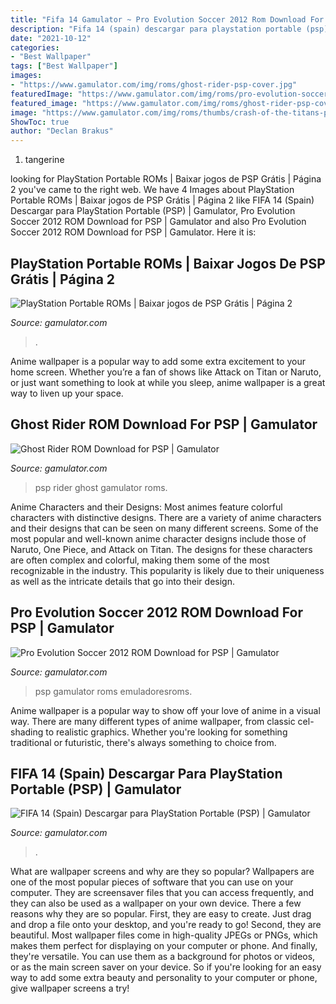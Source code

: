 ```yaml
---
title: "Fifa 14 Gamulator ~ Pro Evolution Soccer 2012 Rom Download For Psp"
description: "Fifa 14 (spain) descargar para playstation portable (psp)"
date: "2021-10-12"
categories:
- "Best Wallpaper"
tags: ["Best Wallpaper"]
images:
- "https://www.gamulator.com/img/roms/ghost-rider-psp-cover.jpg"
featuredImage: "https://www.gamulator.com/img/roms/pro-evolution-soccer-2012-psp-cover-v1-01.jpg"
featured_image: "https://www.gamulator.com/img/roms/ghost-rider-psp-cover.jpg"
image: "https://www.gamulator.com/img/roms/thumbs/crash-of-the-titans-psp-thumb.jpg"
ShowToc: true
author: "Declan Brakus"
---
```



1. tangerine 

	

		
looking for PlayStation Portable ROMs | Baixar jogos de PSP Grátis | Página 2 you've came to the right web. We have 4 Images about PlayStation Portable ROMs | Baixar jogos de PSP Grátis | Página 2 like FIFA 14 (Spain) Descargar para PlayStation Portable (PSP) | Gamulator, Pro Evolution Soccer 2012 ROM Download for PSP | Gamulator and also Pro Evolution Soccer 2012 ROM Download for PSP | Gamulator. Here it is:
		
    
## PlayStation Portable ROMs | Baixar Jogos De PSP Grátis | Página 2

<img loading=lazy src="https://www.gamulator.com/img/roms/thumbs/crash-of-the-titans-psp-thumb.jpg" onerror="this.onerror=null;this.src='https://tse3.mm.bing.net/th?id=OIP.tCHfLDxm_7CIZ50S9sRiYwHaEK&amp;pid=15.1';" alt="PlayStation Portable ROMs | Baixar jogos de PSP Grátis | Página 2">

_Source: gamulator.com_

>. 

	

Anime wallpaper is a popular way to add some extra excitement to your home screen. Whether you’re a fan of shows like Attack on Titan or Naruto, or just want something to look at while you sleep, anime wallpaper is a great way to liven up your space.

    
## Ghost Rider ROM Download For PSP | Gamulator

<img loading=lazy src="https://www.gamulator.com/img/roms/ghost-rider-psp-cover.jpg" onerror="this.onerror=null;this.src='https://tse4.mm.bing.net/th?id=OIP.97mQoNDLWX0AB6aHvjbY5wHaKh&amp;pid=15.1';" alt="Ghost Rider ROM Download for PSP | Gamulator">

_Source: gamulator.com_

>psp rider ghost gamulator roms. 

	

Anime Characters and their Designs: Most animes feature colorful characters with distinctive designs.
There are a variety of anime characters and their designs that can be seen on many different screens. Some of the most popular and well-known anime character designs include those of Naruto, One Piece, and Attack on Titan. The designs for these characters are often complex and colorful, making them some of the most recognizable in the industry. This popularity is likely due to their uniqueness as well as the intricate details that go into their design.

    
## Pro Evolution Soccer 2012 ROM Download For PSP | Gamulator

<img loading=lazy src="https://www.gamulator.com/img/roms/pro-evolution-soccer-2012-psp-cover-v1-01.jpg" onerror="this.onerror=null;this.src='https://tse3.mm.bing.net/th?id=OIP.i37KyaZRlJ6XXbpTAsCtjgHaKh&amp;pid=15.1';" alt="Pro Evolution Soccer 2012 ROM Download for PSP | Gamulator">

_Source: gamulator.com_

>psp gamulator roms emuladoresroms. 

	

Anime wallpaper is a popular way to show off your love of anime in a visual way. There are many different types of anime wallpaper, from classic cel-shading to realistic graphics. Whether you're looking for something traditional or futuristic, there's always something to choice from.

    
## FIFA 14 (Spain) Descargar Para PlayStation Portable (PSP) | Gamulator

<img loading=lazy src="https://www.gamulator.com/img/roms/thumbs/godfather-the-mob-wars-psp-thumb-asia.jpg" onerror="this.onerror=null;this.src='https://tse3.mm.bing.net/th?id=OIP.fklAPF_LLmObo-kdiVUE2QHaEK&amp;pid=15.1';" alt="FIFA 14 (Spain) Descargar para PlayStation Portable (PSP) | Gamulator">

_Source: gamulator.com_

>. 

	

What are wallpaper screens and why are they so popular?
Wallpapers are one of the most popular pieces of software that you can use on your computer. They are screensaver files that you can access frequently, and they can also be used as a wallpaper on your own device. There a few reasons why they are so popular. First, they are easy to create. Just drag and drop a file onto your desktop, and you're ready to go! Second, they are beautiful. Most wallpaper files come in high-quality JPEGs or PNGs, which makes them perfect for displaying on your computer or phone. And finally, they're versatile. You can use them as a background for photos or videos, or as the main screen saver on your device. So if you're looking for an easy way to add some extra beauty and personality to your computer or phone, give wallpaper screens a try!

